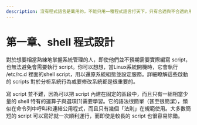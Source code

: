 ```yaml
---
description: 沒有程式語言是萬用的，不能只用一種程式語言打天下，只有合適與不合適的用途。  --Herbert Mayer
---
```


# 第一章、shell 程式設計

對於想要相當熟練地掌握系統管理的人，即使他們並不預期需要實際編寫 script，也無法避免會需要執行 script。你可以想想，當Linux系統開機時，它會執行 /etc/rc.d 裡面的shell script，用以還原系統組態並設定服務。詳細瞭解這些啟動的 scripts 對於分析系統行為或要修改系統都是很重要的。

寫 script 並不難，因為可以把 script 內建在固定的區段中，而且只有一組相當少量的 shell 特有的運算子與選項\[1]需要學習。它的語法很簡單（甚至很簡潔），類似在命令列中呼叫和連結公用程式，而且只有幾個「法則」在規範使用。大多數簡短的 script 可以寫好就一次順利運行，而即使是較長的 script 也很容易除錯。

